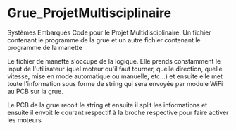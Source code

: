 # Grue_ProjetMultisciplinaire
Systèmes Embarqués
Code pour le Projet Multidisciplinaire. Un fichier contenant le programme de la grue et un autre fichier contenant le programme de la manette

Le fichier de manette s'occupe de la logique. Elle prends constamment le input de l'utilisateur (quel moteur qu'il faut tourner, quelle direction, quelle vitesse,
mise en mode automatique ou manuelle, etc...) et ensuite elle met toute l'information sous forme de string qui sera envoyée par module WiFi au PCB sur la grue.
 
Le PCB de la grue recoit le string et ensuite il split les informations et ensuite il envoit le courant respectif à la broche respective pour faire activer les moteurs
